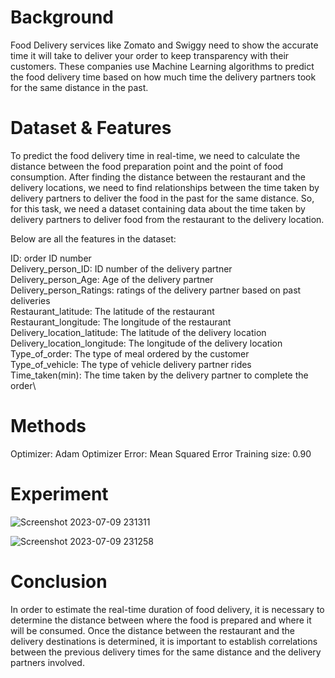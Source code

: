 # Background
Food Delivery services like Zomato and Swiggy need to show the accurate time it will take to deliver your order to keep transparency with their customers. These companies use Machine Learning algorithms to predict the food delivery time based on how much time the delivery partners took for the same distance in the past.

# Dataset & Features
To predict the food delivery time in real-time, we need to calculate the distance between the food preparation point and the point of food consumption. After finding the distance between the restaurant and the delivery locations, we need to find relationships between the time taken by delivery partners to deliver the food in the past for the same distance. So, for this task, we need a dataset containing data about the time taken by delivery partners to deliver food from the restaurant to the delivery location.

Below are all the features in the dataset:

ID: order ID number \
Delivery_person_ID: ID number of the delivery partner\
Delivery_person_Age: Age of the delivery partner\
Delivery_person_Ratings: ratings of the delivery partner based on past deliveries\
Restaurant_latitude: The latitude of the restaurant\
Restaurant_longitude: The longitude of the restaurant\
Delivery_location_latitude: The latitude of the delivery location\
Delivery_location_longitude: The longitude of the delivery location\
Type_of_order: The type of meal ordered by the customer\
Type_of_vehicle: The type of vehicle delivery partner rides\
Time_taken(min): The time taken by the delivery partner to complete the order\

# Methods
Optimizer: Adam Optimizer
Error: Mean Squared Error
Training size: 0.90

# Experiment
![Screenshot 2023-07-09 231311](https://github.com/nurindahpratiwi/introML/assets/22311240/3f9828ac-79a8-404e-9395-140971deebc5)


![Screenshot 2023-07-09 231258](https://github.com/nurindahpratiwi/introML/assets/22311240/8d1f4593-a5ed-4322-bd1a-0f37dc5be443)



# Conclusion
In order to estimate the real-time duration of food delivery, it is necessary to determine the distance between where the food is prepared and where it will be consumed. Once the distance between the restaurant and the delivery destinations is determined, it is important to establish correlations between the previous delivery times for the same distance and the delivery partners involved.
